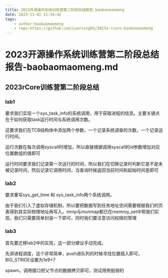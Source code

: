 ```yaml
---
title: 2023开源操作系统训练营第二阶段总结报告_baobaomaomeng
date: 2023-11-02 11:34:42
tags:
    - author:baobaomaomeng
    - repo:https://github.com/LearningOS/2023a-rcore-baobaomaomeng
---
```

# 2023开源操作系统训练营第二阶段总结报告-baobaomaomeng.md

## 2023rCore训练营第二阶段总结

### lab1

要求我们实现一个sys_task_info的系统调用，用于获取进程的信息。主要关键点在于如何获取task运行时间与系统调用次数。

这要求我们在TCB结构体中添加两个参数，一个记录系统调查的次数，一个记录运行时间。

运行次数在每次调用syscall时增加，所以直接根据调用syscall的id参数增加对应位置数组的值即可

运行时间要求我们记录第一次运行的时间，所以我们在切换记录时判断它是不是未被记录时间，然后记录它调用时间，当查询时候返回当前时间和起始时间差即可

### lab2

要求重写sys_get_time 和 sys_task_info两个系统调用。

由于我们引入了虚拟存储机制，所以要把数据写到任务地址空间需要根据我们的页表得到其实际物理地址再写入。mmp与munmap都已在memroy_set中帮我们实现，我们只需要简单封装一下即可，同时我们要注意访问权限的管理

### lab3

首先要迁移lab2中的实现，这一部分建议手动完成。

先讲进程调度，这个非常简单，push进队列的时候寻找位置插入即可，BIG_STRIDE设置为1e9+7

spawn，调用接口把父节点的数据拷贝即可，测试用例挺弱的


